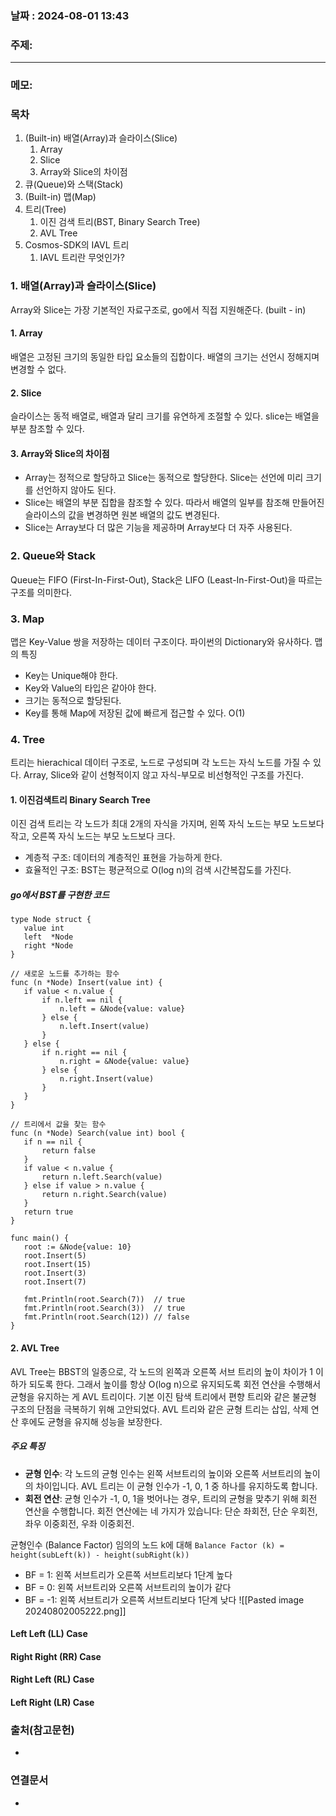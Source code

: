 
### 날짜 : 2024-08-01 13:43

### 주제: 

---
### 메모: 
### 목차

1. (Built-in) 배열(Array)과 슬라이스(Slice)
    1. Array
    2. Slice
    3. Array와 Slice의 차이점
2. 큐(Queue)와 스택(Stack)
3. (Built-in) 맵(Map)
4. 트리(Tree)
    1. 이진 검색 트리(BST, Binary Search Tree)
    2. AVL Tree
5. Cosmos-SDK의 IAVL 트리
    1. IAVL 트리란 무엇인가?

### 1. 배열(Array)과 슬라이스(Slice)
Array와 Slice는 가장 기본적인 자료구조로, go에서 직접 지원해준다. (built - in)
#### 1. Array
배열은 고정된 크기의 동일한 타입 요소들의 집합이다. 배열의 크기는 선언시 정해지며 변경할 수 없다.

#### 2. Slice 
슬라이스는 동적 배열로, 배열과 달리 크기를 유연하게 조절할 수 있다.
slice는 배열을 부분 참조할 수 있다.

#### 3. Array와 Slice의 차이점
- Array는 정적으로 할당하고 Slice는 동적으로 할당한다. Slice는 선언에 미리 크기를 선언하지 않아도 된다.
- Slice는 배열의 부분 집합을 참조할 수 있다. 따라서 배열의 일부를 참조해 만들어진 슬라이스의 값을 변경하면 원본 배열의 값도 변경된다.
- Slice는 Array보다 더 많은 기능을 제공하며 Array보다 더 자주 사용된다.

### 2. Queue와 Stack
Queue는 FIFO (First-In-First-Out), Stack은 LIFO (Least-In-First-Out)을 따르는 구조를 의미한다.

### 3. Map
맵은 Key-Value 쌍을 저장하는 데이터 구조이다. 파이썬의 Dictionary와 유사하다. 
맵의 특징
- Key는 Unique해야 한다.
- Key와 Value의 타입은 같아야 한다.
- 크기는 동적으로 할당된다.
- Key를 통해 Map에 저장된 값에 빠르게 접근할 수 있다. O(1)

### 4. Tree
트리는 hierachical 데이터 구조로, 노드로 구성되며 각 노드는 자식 노드를 가질 수 있다.
Array, Slice와 같이 선형적이지 않고 자식-부모로 비선형적인 구조를 가진다.

#### 1. 이진검색트리 Binary Search Tree
이진 검색 트리는 각 노드가 최대 2개의 자식을 가지며, 
왼쪽 자식 노드는 부모 노드보다 작고,
오른쪽 자식 노드는 부모 노드보다 크다.
- 계층적 구조: 데이터의 계층적인 표현을 가능하게 한다.
- 효율적인 구조: BST는 평균적으로 O(log n)의 검색 시간복잡도를 가진다.
##### go에서 BST를 구현한 코드
 ```
type Node struct {
	value int
	left  *Node
	right *Node
}

// 새로운 노드를 추가하는 함수
func (n *Node) Insert(value int) {
	if value < n.value {
		if n.left == nil {
			n.left = &Node{value: value}
		} else {
			n.left.Insert(value)
		}
	} else {
		if n.right == nil {
			n.right = &Node{value: value}
		} else {
			n.right.Insert(value)
		}
	}
}

// 트리에서 값을 찾는 함수
func (n *Node) Search(value int) bool {
	if n == nil {
		return false
	}
	if value < n.value {
		return n.left.Search(value)
	} else if value > n.value {
		return n.right.Search(value)
	}
	return true
}

func main() {
	root := &Node{value: 10}
	root.Insert(5)
	root.Insert(15)
	root.Insert(3)
	root.Insert(7)

	fmt.Println(root.Search(7))  // true
    fmt.Println(root.Search(3))  // true
	fmt.Println(root.Search(12)) // false
}
```

#### 2. AVL Tree
AVL Tree는 BBST의 일종으로, 각 노드의 왼쪽과 오른쪽 서브 트리의 높이 차이가 1 이하가 되도록 한다. 그래서 높이를 항상 O(log n)으로 유지되도록 회전 연산을 수행해서 균형을 유지하는 게 AVL 트리이다.
기본 이진 탐색 트리에서 편향 트리와 같은 불균형 구조의 단점을 극복하기 위해 고안되었다.
AVL 트리와 같은 균형 트리는 삽입, 삭제 연산 후에도 균형을 유지해 성능을 보장한다.
##### 주요 특징
- **균형 인수**: 각 노드의 균형 인수는 왼쪽 서브트리의 높이와 오른쪽 서브트리의 높이의 차이입니다. AVL 트리는 이 균형 인수가 -1, 0, 1 중 하나를 유지하도록 합니다.
- **회전 연산**: 균형 인수가 -1, 0, 1을 벗어나는 경우, 트리의 균형을 맞추기 위해 회전 연산을 수행합니다. 회전 연산에는 네 가지가 있습니다: 단순 좌회전, 단순 우회전, 좌우 이중회전, 우좌 이중회전.

균형인수 (Balance Factor)
임의의 노드 k에 대해 
```Balance Factor (k) = height(subLeft(k)) - height(subRight(k))```
- BF = 1: 왼쪽 서브트리가  오른쪽 서브트리보다 1단계 높다
- BF = 0: 왼쪽 서브트리와 오른쪽 서브트리의 높이가 같다
- BF = -1: 왼쪽 서브트리가 오른쪽 서브트리보다 1단계 낮다
![[Pasted image 20240802005222.png]]
#### Left Left (LL) Case
#### Right Right (RR) Case

#### Right Left (RL) Case

#### Left Right (LR) Case

### 출처(참고문헌)
-

### 연결문서
-